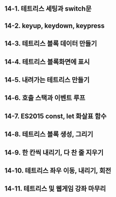 ## 14-1. 테트리스 세팅과 switch문  
## 14-2. keyup, keydown, keypress  
## 14-3. 테트리스 블록 데이터 만들기  
## 14-4. 테트리스 블록화면에 표시  
## 14-5. 내려가는 테트리스 만들기  
## 14-6. 호출 스택과 이벤트 루프  
## 14-7. ES2015 const, let 화살표 함수  
## 14-8. 테트리스 블록 생성, 그리기  
## 14-9. 한 칸씩 내리기, 다 찬 줄 지우기  
## 14-10. 테트리스 좌우 이동, 내리기, 회전  
## 14-11. 테트리스 및 웹게임 강좌 마무리  
